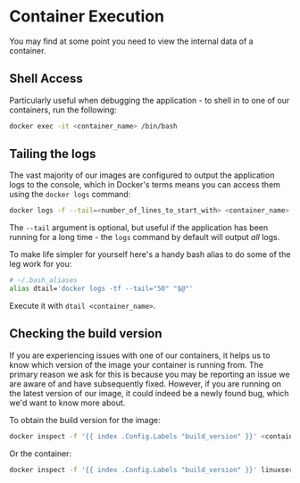 # Container Execution

You may find at some point you need to view the internal data of a container.

## Shell Access

Particularly useful when debugging the application - to shell in to one of our containers, run the following:

```bash
docker exec -it <container_name> /bin/bash
```

## Tailing the logs

The vast majority of our images are configured to output the application logs to the console, which in Docker's terms means you can access them using the `docker logs` command:

```bash
docker logs -f --tail=<number_of_lines_to_start_with> <container_name>
```

The `--tail` argument is optional, but useful if the application has been running for a long time - the `logs` command by default will output _all_ logs.

To make life simpler for yourself here's a handy bash alias to do some of the leg work for you:

```bash
# ~/.bash_aliases
alias dtail='docker logs -tf --tail="50" "$@"'
```

Execute it with `dtail <container_name>`.

## Checking the build version

If you are experiencing issues with one of our containers, it helps us to know which version of the image your container is running from. The primary reason we ask for this is because you may be reporting an issue we are aware of and have subsequently fixed. However, if you are running on the latest version of our image, it could indeed be a newly found bug, which we'd want to know more about.

To obtain the build version for the image:

```bash
docker inspect -f '{{ index .Config.Labels "build_version" }}' <container_name>
```

Or the container:

```bash
docker inspect -f '{{ index .Config.Labels "build_version" }}' linuxserver/<image_name>
```

